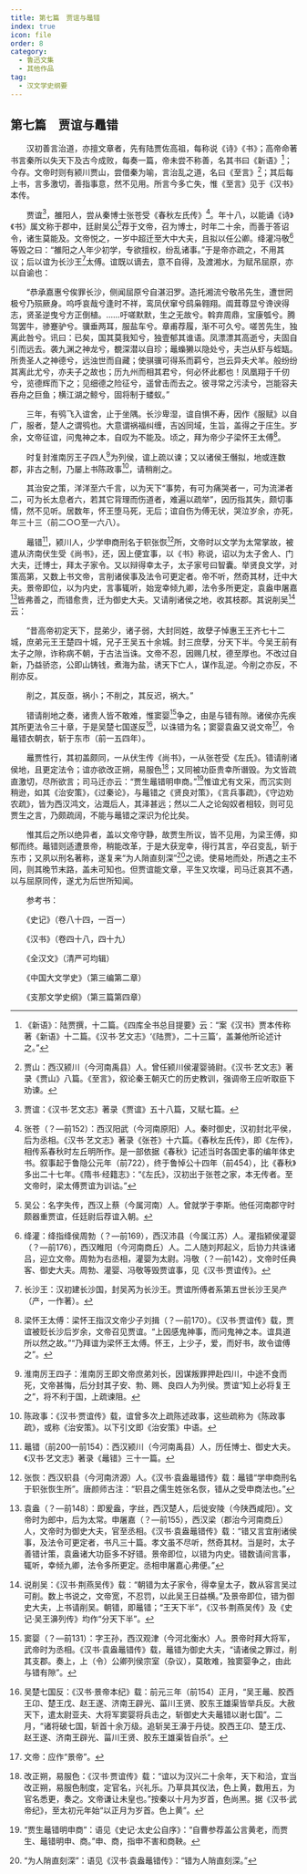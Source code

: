 ```yaml
---
title: 第七篇　贾谊与鼂错
index: true
icon: file
order: 8
category:
  - 鲁迅文集
  - 其他作品
tag:  
  - 汉文学史纲要
---
```


## 第七篇　贾谊与鼂错

　　汉初善言治道，亦擅文章者，先有陆贾佐高祖，每称说《诗》《书》；高帝命著书言秦所以失天下及古今成败，每奏一篇，帝未尝不称善，名其书曰《新语》[^1]；今存。文帝时则有颍川贾山，尝借秦为喻，言治乱之道，名曰《至言》[^2]；其后每上书，言多激切，善指事意，然不见用。所言今多亡失，惟《至言》见于《汉书》本传。

　　贾谊[^3]，雒阳人，尝从秦博士张苍受《春秋左氏传》[^4]。年十八，以能诵《诗》《书》属文称于郡中，廷尉吴公[^5]荐于文帝，召为博士，时年二十余，而善于答诏令，诸生莫能及。文帝悦之，一岁中超迁至大中大夫，且拟以任公卿。绛灌冯敬[^6]等毁之曰：“雒阳之人年少初学，专欲擅权，纷乱诸事。”于是帝亦疏之，不用其议；后以谊为长沙王[^7]太傅。谊既以谪去，意不自得，及渡湘水，为赋吊屈原，亦以自谕也：

　　“恭承嘉惠兮俟罪长沙，侧闻屈原兮自湛汨罗。造托湘流兮敬吊先生，遭世罔极兮乃殒厥身。呜呼哀哉兮逢时不祥，鸾凤伏窜兮鸱枭翱翔。阘茸尊显兮谗谀得志，贤圣逆曳兮方正倒植。……吁嗟默默，生之无故兮。斡弃周鼎，宝康瓠兮。腾驾罢牛，骖蹇驴兮。骥垂两耳，服盐车兮。章甫荐履，渐不可久兮。嗟苦先生，独离此咎兮。讯曰：已矣，国其莫我知兮，独壹郁其谁语。凤漂漂其高逝兮，夫固自引而远去。袭九渊之神龙兮，覩深潜以自珍；鼂蟂獭以隐处兮，夫岂从虾与蛭缻。所贵圣人之神德兮，远浊世而自藏；使骐骥可得系而羁兮，岂云异夫犬羊。般纷纷其离此尤兮，亦夫子之故也；历九州而相其君兮，何必怀此都也！凤凰翔于千仞兮，览德辉而下之；见细德之险征兮，遥曾击而去之。彼寻常之污渎兮，岂能容夫吞舟之巨鱼；横江湖之鲸兮，固将制于蝼蚁。”

　　三年，有鸮飞入谊舍，止于坐隅。长沙卑湿，谊自惧不寿，因作《服赋》以自广，服者，楚人之谓鸮也。大意谓祸福纠缠，吉凶同域，生旨，盖得之于庄生。岁余，文帝征谊，问鬼神之本，自叹为不能及。顷之，拜为帝少子梁怀王太傅[^8]。

　　时复封淮南厉王子四人[^9]为列侯，谊上疏以谏；又以诸侯王僭拟，地或连数郡，非古之制，乃屡上书陈政事[^10]，请稍削之。

　　其治安之策，洋洋至六千言，以为天下“事势，有可为痛哭者一，可为流涕者二，可为长太息者六，若其它背理而伤道者，难遍以疏举”，因历指其失，颇切事情，然不见听。居数年，怀王堕马死，无后；谊自伤为傅无状，哭泣岁余，亦死，年三十三（前二○○至一六八）。

　　鼂错[^11]，颍川人，少学申商刑名于轵张恢[^12]所，文帝时以文学为太常掌故，被遣从济南伏生受《尚书》，还，因上便宜事，以《书》称说，诏以为太子舍人、门大夫，迁博士，拜太子家令。又以辩得幸太子，太子家号曰智囊。举贤良文学，对策高第，又数上书文帝，言削诸侯事及法令可更定者。帝不听，然奇其材，迁中大夫。景帝即位，以为内史，言事辄听，始宠幸倾九卿，法令多所更定，袁盎申屠嘉[^13]皆弗善之，而错愈贵，迁为御史大夫。又请削诸侯之地，收其枝郡。其说削吴[^14]云：

　　“昔高帝初定天下，昆弟少，诸子弱，大封同姓，故孽子悼惠王王齐七十二城，庶弟元王王楚四十城，兄子王吴五十余城。封三庶孽，分天下半。今吴王前有太子之隙，诈称病不朝，于古法当诛。文帝不忍，因赐几杖，德至厚也。不改过自新，乃益骄恣，公即山铸钱，煮海为盐，诱天下亡人，谋作乱逆。今削之亦反，不削亦反。

　　削之，其反亟，祸小；不削之，其反迟，祸大。”

　　错请削地之奏，诸贵人皆不敢难，惟窦婴[^15]争之，由是与错有隙。诸侯亦先疾其所更法令三十章，于是吴楚七国遂反[^16]，以诛错为名；窦婴袁盎又说文帝[^17]，令鼂错衣朝衣，斩于东市（前一五四年）。

　　鼂贾性行，其初盖颇同，一从伏生传《尚书》，一从张苍受《左氏》。错请削诸侯地，且更定法令；谊亦欲改正朔，易服色[^18]；又同被功臣贵幸所谮毁。为文皆疏直激切，尽所欲言；司马迁亦云：“贾生鼂错明申商。”[^19]惟谊尤有文采，而沉实则稍逊，如其《治安策》，《过秦论》，与鼂错之《贤良对策》，《言兵事疏》，《守边劝农疏》，皆为西汉鸿文，沾溉后人，其泽甚远；然以二人之论匈奴者相较，则可见贾生之言，乃颇疏阔，不能与鼂错之深识为伦比矣。

　　惟其后之所以绝异者，盖以文帝守静，故贾生所议，皆不见用，为梁王傅，抑郁而终。鼂错则适遭景帝，稍能改革，于是大获宠幸，得行其言，卒召变乱，斩于东市；又夙以刑名著称，遂复来“为人陗直刻深”[^20]之谤。使易地而处，所遇之主不同，则其晚节末路，盖未可知也。但贾谊能文章，平生又坎壈，司马迁哀其不遇，以与屈原同传，遂尤为后世所知闻。

　　参考书：

　　《史记》（卷八十四，一百一）

　　《汉书》（卷四十八，四十九）

　　《全汉文》（清严可均辑）

　　《中国大文学史》（第三编第二章）

　　《支那文学史纲》（第三篇第四章）
　　
[^1]:《新语》：陆贾撰，十二篇。《四库全书总目提要》云：“案《汉书》贾本传称著《新语》十二篇。《汉书·艺文志》‘《陆贾》，二十三篇’，盖兼他所论述计之。”

[^2]:贾山：西汉颍川（今河南禹县）人。曾任颍川侯灌婴骑尉。《汉书·艺文志》著录《贾山》八篇。《至言》，叙论秦王朝灭亡的历史教训，强调帝王应听取臣下劝谏。

[^3]:贾谊：《汉书·艺文志》著录《贾谊》五十八篇，又赋七篇。

[^4]:张苍（？—前152）：西汉阳武（今河南原阳）人。秦时御史，汉初封北平侯，后为丞相。《汉书·艺文志》著录《张苍》十六篇。《春秋左氏传》，即《左传》，相传系春秋时左丘明所作。是一部依据《春秋》记述当时各国史事的编年体史书。叙事起于鲁隐公元年（前722），终于鲁悼公十四年（前454），比《春秋》多出二十七年。《隋书·经籍志》：“《左氏》，汉初出于张苍之家，本无传者。至文帝时，梁太傅贾谊为训诂。”

[^5]:吴公：名字失传，西汉上蔡（今属河南）人。曾就学于李斯。他任河南郡守时颇器重贾谊，任廷尉后荐谊入朝。

[^6]:绛灌：绛指绛侯周勃（？—前169），西汉沛县（今属江苏）人。灌指颍侯灌婴（？—前176），西汉睢阳（今河南商丘）人。二人随刘邦起义，后协力共诛诸吕，迎立文帝。周勃为右丞相，灌婴为太尉。冯敬（？—前142），文帝时任典客、御史大夫。周勃、灌婴、冯敬等毁贾谊事，见《汉书·贾谊传》。

[^7]:长沙王：汉初建长沙国，封吴芮为长沙王。贾谊所傅者系第五世长沙王吴产（产，一作著）。

[^8]:梁怀王太傅：梁怀王指汉文帝少子刘揖（？—前170）。《汉书·贾谊传》载，贾谊被贬长沙后岁余，文帝召见贾谊。“上因感鬼神事，而问鬼神之本。谊具道所以然之故。”“乃拜谊为梁怀王太傅。怀王，上少子，爱，而好书，故令谊傅之”。

[^9]:淮南厉王四子：淮南厉王即文帝庶弟刘长，因谋叛罪押赴四川，中途不食而死，文帝甚悔，后分封其子安、勃、赐、良四人为列侯。贾谊“知上必将复王之”，将不利于国，上疏谏阻。

[^10]:陈政事：《汉书·贾谊传》载，谊曾多次上疏陈述政事，这些疏称为《陈政事疏》，或称《治安策》。以下引文即《治安策》中语。

[^11]:鼂错（前200—前154）：西汉颍川（今河南禹县）人，历任博士、御史大夫。《汉书·艺文志》著录《鼂错》三十一篇。

[^12]:张恢：西汉轵县（今河南济源）人。《汉书·袁盎鼂错传》载：鼂错“学申商刑名于轵张恢生所”。唐颜师古注：“轵县之儒生姓张名恢，错从之受申商法也。”

[^13]:袁盎（？—前148）：即爰盎，字丝，西汉楚人，后徙安陵（今陕西咸阳）。文帝时为郎中，后为太常。申屠嘉（？—前155），西汉梁（郡治今河南商丘）人，文帝时为御史大夫，官至丞相。《汉书·袁盎鼂错传》载：“错又言宜削诸侯事，及法令可更定者，书凡三十篇。孝文虽不尽听，然奇其材。当是时，太子善错计策，袁盎诸大功臣多不好错。景帝即位，以错为内史。错数请间言事，辄听，幸倾九卿，法令多所更定。丞相申屠嘉心弗便。”

[^14]:说削吴：《汉书·荆燕吴传》载：“朝错为太子家令，得幸皇太子，数从容言吴过可削。数上书说之，文帝宽，不忍罚，以此吴王日益横。”及景帝即位，错为御史大夫，上书请削吴。朝错，即鼂错；“王天下半”，《汉书·荆燕吴传》及《史记·吴王濞列传》均作“分天下半”。

[^15]:窦婴（？—前131）：字王孙，西汉观津（今河北衡水）人。景帝时拜大将军，武帝时为丞相。《汉书·袁盎鼂错传》载，鼂错为御史大夫，“请诸侯之罪过，削其支郡。奏上，上（令）公卿列侯宗室（杂议），莫敢难，独窦婴争之，由此与错有隙”。

[^16]:吴楚七国反：《汉书·景帝本纪》载：前元三年（前154）正月，“吴王鼂、胶西王卬、楚王戊、赵王遂、济南王辟光、菑川王贤、胶东王雄渠皆举兵反。大赦天下，遣太尉亚夫、大将军窦婴将兵击之，斩御史大夫鼂错以谢七国”。二月，“诸将破七国，斩首十余万级。追斩吴王濞于丹徒。胶西王卬、楚王戊、赵王遂、济南王辟光、菑川王贤、胶东王雄渠皆自杀”。

[^17]:文帝：应作“景帝”。

[^18]:改正朔，易服色：《汉书·贾谊传》载：“谊以为汉兴二十余年，天下和洽，宜当改正朔，易服色制度，定官名，兴礼乐。乃草具其仪法，色上黄，数用五，为官名悉更，奏之。文帝谦让未皇也。”按秦以十月为岁首，色尚黑。据《汉书·武帝纪》，至太初元年始“以正月为岁首。色上黄”。

[^19]:“贾生鼂错明申商”：语见《史记·太史公自序》：“自曹参荐盖公言黄老，而贾生、鼂错明申、商。”申、商，指申不害和商鞅。

[^20]:“为人陗直刻深”：语见《汉书·袁盎鼂错传》：“错为人陗直刻深。”
